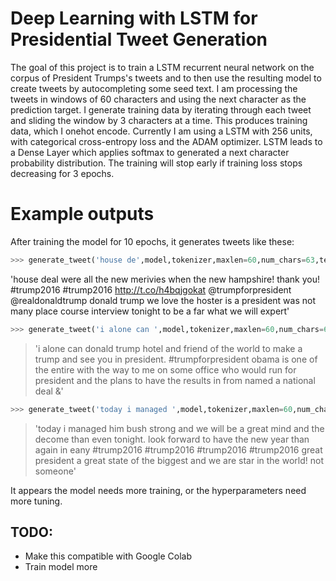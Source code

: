 # Deep Learning with LSTM for Presidential Tweet Generation
The goal of this project is to train a LSTM recurrent neural network on the corpus of President Trumps's tweets and to then use the resulting model to create tweets by autocompleting some seed text. I am processing the tweets in windows of 60 characters and using the next character as the prediction target. I generate training data by iterating through each tweet and sliding the window by 3 characters at a time. This produces training data, which I onehot encode. Currently I am using a LSTM with 256 units, with categorical cross-entropy loss and the ADAM optimizer. LSTM leads to a Dense Layer which applies softmax to generated a next character probability distribution. The training will stop early if training loss stops decreasing for 3 epochs. 
# Example outputs
After training the model for 10 epochs, it generates tweets like these:
```python
>>> generate_tweet('house de',model,tokenizer,maxlen=60,num_chars=63,temp=1)
```
'house deal were all the new merivies when the new hampshire! thank you! #trump2016 #trump2016 http://t.co/h4bqjgokat  @trumpforpresident @realdonaldtrump donald trump we love the hoster is a president was not many place course interview tonight to be a far what we will expert'

```python
>>> generate_tweet('i alone can ',model,tokenizer,maxlen=60,num_chars=63,temp=.5)
```
>'i alone can donald trump hotel and friend of the world to make a trump and see you in president. #trumpforpresident obama is one of the entire with the way to me on some office who would run for president and the plans to have the results in from named a national deal &amp;'
```python
>>> generate_tweet('today i managed ',model,tokenizer,maxlen=60,num_chars=63,temp=.5)
```
>'today i managed him bush strong and we will be a great mind and the decome than even tonight. look forward to have the new year than again in eany #trump2016 #trump2016 #trump2016 #trump2016 great president a great state of the biggest and we are star in the world! not someone'

It appears the model needs more training, or the hyperparameters need more tuning. 
## TODO:
* Make this compatible with Google Colab
* Train model more